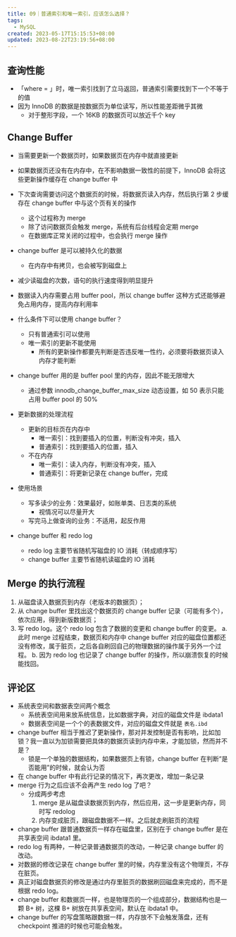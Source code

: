 ```yaml
---
title: 09｜普通索引和唯一索引，应该怎么选择？
tags:
  - MySQL
created: 2023-05-17T15:15:53+08:00
updated: 2023-08-22T23:19:56+08:00
---
```


## 查询性能

- 「where = 」时，唯一索引找到了立马返回，普通索引需要找到下一个不等于的值
- 因为 InnoDB 的数据是按数据页为单位读写，所以性能差距微乎其微
  - 对于整形字段，一个 16KB 的数据页可以放近千个 key

## Change Buffer

- 当需要更新一个数据页时，如果数据页在内存中就直接更新
- 如果数据页还没有在内存中，在不影响数据一致性的前提下，InnoDB 会将这些更新操作缓存在 change buffer 中
- 下次查询需要访问这个数据页的时候，将数据页读入内存，然后执行第 2 步缓存在 change buffer 中与这个页有关的操作
  - 这个过程称为 merge
  - 除了访问数据页会触发 merge，系统有后台线程会定期 merge
  - 在数据库正常关闭的过程中，也会执行 merge 操作

- change buffer 是可以被持久化的数据
  - 在内存中有拷贝，也会被写到磁盘上
- 减少读磁盘的次数，语句的执行速度得到明显提升
- 数据读入内存需要占用 buffer pool，所以 change buffer 这种方式还能够避免占用内存，提高内存利用率
- 什么条件下可以使用 change buffer？
  - 只有普通索引可以使用
  - 唯一索引的更新不能使用
    - 所有的更新操作都要先判断是否违反唯一性约，必须要将数据页读入内存才能判断
- change buffer 用的是 buffer pool 里的内存，因此不能无限增大
  - 通过参数 innodb_change_buffer_max_size 动态设置，如 50 表示只能占用 buffer pool 的 50%
- 更新数据的处理流程
  - 更新的目标页在内存中
    - 唯一索引：找到要插入的位置，判断没有冲突，插入
    - 普通索引：找到要插入的位置，插入
  - 不在内存
    - 唯一索引：读入内存，判断没有冲突，插入
    - 普通索引：将更新记录在 change buffer，完成
- 使用场景
  - 写多读少的业务：效果最好，如账单类、日志类的系统
    - 视情况可以尽量开大
  - 写完马上做查询的业务：不适用，起反作用
- change buffer 和 redo log
  - redo log 主要节省随机写磁盘的 IO 消耗（转成顺序写）
  - change buffer 主要节省随机读磁盘的 IO 消耗

## Merge 的执行流程

1. 从磁盘读入数据页到内存（老版本的数据页）；
2. 从 change buffer 里找出这个数据页的 change buffer 记录（可能有多个），依次应用，得到新版数据页；
3. 写 redo log。这个 redo log 包含了数据的变更和 change buffer 的变更。
  a. 此时 merge 过程结束，数据页和内存中 change buffer 对应的磁盘位置都还没有修改，属于脏页，之后各自刷回自己的物理数据的操作属于另外一个过程。
  b. 因为 redo log 也记录了 change buffer 的操作，所以崩溃恢复的时候能找回。

## 评论区

- 系统表空间和数据表空间两个概念
  - 系统表空间用来放系统信息，比如数据字典，对应的磁盘文件是 ibdata1
  - 数据表空间是一个个的表数据文件，对应的磁盘文件就是 `表名.ibd`
- change buffer 相当于推迟了更新操作，那对并发控制是否有影响，比如加锁？我一直以为加锁需要把具体的数据页读到内存中来，才能加锁，然而并不是？
  - 锁是一个单独的数据结构，如果数据页上有锁，change buffer 在判断“是否能用”的时候，就会认为否
- 在 change buffer 中有此行记录的情况下，再次更改，增加一条记录
- merge 行为之后应该不会再产生 redo log 了吧？
  - 分成两步考虑
    1. merge 是从磁盘读数据页到内存，然后应用，这一步是更新内存，同时写 redolog
    2. 内存变成脏页，跟磁盘数据不一样。之后就走刷脏页的流程
- change buffer 跟普通数据页一样存在磁盘里，区别在于 change buffer 是在共享表空间 ibdata1 里。
- redo log 有两种，一种记录普通数据页的改动，一种记录 change buffer 的改动。
- 对数据的修改记录在 change buffer 里的时候，内存里没有这个物理页，不存在脏页。
- 真正对磁盘数据页的修改是通过内存里脏页的数据刷回磁盘来完成的，而不是根据 redo log。
- change buffer 和数据页一样，也是物理页的一个组成部分，数据结构也是一颗 B+ 树，这棵 B+ 树放在共享表空间，默认在 ibdata1 中。
- change buffer 的写盘策略跟数据一样，内存放不下会触发落盘，还有 checkpoint 推进的时候也可能会触发。
